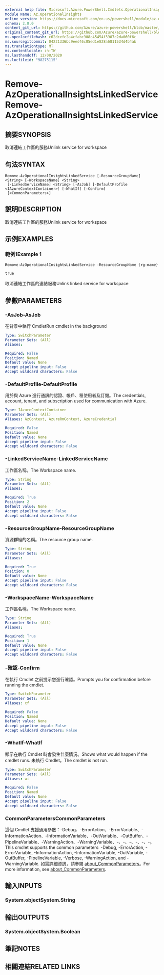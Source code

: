 ```yaml
---
external help file: Microsoft.Azure.PowerShell.Cmdlets.OperationalInsights.dll-Help.xml
Module Name: Az.OperationalInsights
online version: https://docs.microsoft.com/en-us/powershell/module/az.operationalinsights/remove-azoperationalinsightslinkedservice
schema: 2.0.0
content_git_url: https://github.com/Azure/azure-powershell/blob/master/src/OperationalInsights/OperationalInsights/help/Remove-AzOperationalInsightsLinkedService.md
original_content_git_url: https://github.com/Azure/azure-powershell/blob/master/src/OperationalInsights/OperationalInsights/help/Remove-AzOperationalInsightsLinkedService.md
ms.openlocfilehash: c62dcefc2a4cfabc908c45454f3907c2da060f6c
ms.sourcegitcommit: 04221336bc9eed46c05ed1e828a6811534d4b4ab
ms.translationtype: MT
ms.contentlocale: zh-TW
ms.lasthandoff: 12/08/2020
ms.locfileid: "98275115"
---
```

# <span data-ttu-id="aafee-101">Remove-AzOperationalInsightsLinkedService</span><span class="sxs-lookup"><span data-stu-id="aafee-101">Remove-AzOperationalInsightsLinkedService</span></span>

## <span data-ttu-id="aafee-102">摘要</span><span class="sxs-lookup"><span data-stu-id="aafee-102">SYNOPSIS</span></span>
<span data-ttu-id="aafee-103">取消連結工作區的服務</span><span class="sxs-lookup"><span data-stu-id="aafee-103">Unlink service for workspace</span></span>

## <span data-ttu-id="aafee-104">句法</span><span class="sxs-lookup"><span data-stu-id="aafee-104">SYNTAX</span></span>

```
Remove-AzOperationalInsightsLinkedService [-ResourceGroupName] <String> [-WorkspaceName] <String>
 [-LinkedServiceName] <String> [-AsJob] [-DefaultProfile <IAzureContextContainer>] [-WhatIf] [-Confirm]
 [<CommonParameters>]
```

## <span data-ttu-id="aafee-105">說明</span><span class="sxs-lookup"><span data-stu-id="aafee-105">DESCRIPTION</span></span>
<span data-ttu-id="aafee-106">取消連結工作區的服務</span><span class="sxs-lookup"><span data-stu-id="aafee-106">Unlink service for workspace</span></span>

## <span data-ttu-id="aafee-107">示例</span><span class="sxs-lookup"><span data-stu-id="aafee-107">EXAMPLES</span></span>

### <span data-ttu-id="aafee-108">範例1</span><span class="sxs-lookup"><span data-stu-id="aafee-108">Example 1</span></span>
```powershell
Remove-AzOperationalInsightsLinkedService -ResourceGroupName {rg-name} -WorkspaceName {workspace-name} -LinkedServiceName cluster

true
```

<span data-ttu-id="aafee-109">取消連結工作區的連結服務</span><span class="sxs-lookup"><span data-stu-id="aafee-109">Unlink linked service for workspace</span></span>

## <span data-ttu-id="aafee-110">參數</span><span class="sxs-lookup"><span data-stu-id="aafee-110">PARAMETERS</span></span>

### <span data-ttu-id="aafee-111">-AsJob</span><span class="sxs-lookup"><span data-stu-id="aafee-111">-AsJob</span></span>
<span data-ttu-id="aafee-112">在背景中執行 Cmdlet</span><span class="sxs-lookup"><span data-stu-id="aafee-112">Run cmdlet in the background</span></span>

```yaml
Type: SwitchParameter
Parameter Sets: (All)
Aliases:

Required: False
Position: Named
Default value: None
Accept pipeline input: False
Accept wildcard characters: False
```

### <span data-ttu-id="aafee-113">-DefaultProfile</span><span class="sxs-lookup"><span data-stu-id="aafee-113">-DefaultProfile</span></span>
<span data-ttu-id="aafee-114">用於與 Azure 進行通訊的認證、帳戶、租使用者及訂閱。</span><span class="sxs-lookup"><span data-stu-id="aafee-114">The credentials, account, tenant, and subscription used for communication with Azure.</span></span>

```yaml
Type: IAzureContextContainer
Parameter Sets: (All)
Aliases: AzContext, AzureRmContext, AzureCredential

Required: False
Position: Named
Default value: None
Accept pipeline input: False
Accept wildcard characters: False
```

### <span data-ttu-id="aafee-115">-LinkedServiceName</span><span class="sxs-lookup"><span data-stu-id="aafee-115">-LinkedServiceName</span></span>
<span data-ttu-id="aafee-116">工作區名稱。</span><span class="sxs-lookup"><span data-stu-id="aafee-116">The Workspace name.</span></span>

```yaml
Type: String
Parameter Sets: (All)
Aliases:

Required: True
Position: 2
Default value: None
Accept pipeline input: False
Accept wildcard characters: False
```

### <span data-ttu-id="aafee-117">-ResourceGroupName</span><span class="sxs-lookup"><span data-stu-id="aafee-117">-ResourceGroupName</span></span>
<span data-ttu-id="aafee-118">資源群組的名稱。</span><span class="sxs-lookup"><span data-stu-id="aafee-118">The resource group name.</span></span>

```yaml
Type: String
Parameter Sets: (All)
Aliases:

Required: True
Position: 0
Default value: None
Accept pipeline input: False
Accept wildcard characters: False
```

### <span data-ttu-id="aafee-119">-WorkspaceName</span><span class="sxs-lookup"><span data-stu-id="aafee-119">-WorkspaceName</span></span>
<span data-ttu-id="aafee-120">工作區名稱。</span><span class="sxs-lookup"><span data-stu-id="aafee-120">The Workspace name.</span></span>

```yaml
Type: String
Parameter Sets: (All)
Aliases:

Required: True
Position: 1
Default value: None
Accept pipeline input: False
Accept wildcard characters: False
```

### <span data-ttu-id="aafee-121">-確認</span><span class="sxs-lookup"><span data-stu-id="aafee-121">-Confirm</span></span>
<span data-ttu-id="aafee-122">在執行 Cmdlet 之前提示您進行確認。</span><span class="sxs-lookup"><span data-stu-id="aafee-122">Prompts you for confirmation before running the cmdlet.</span></span>

```yaml
Type: SwitchParameter
Parameter Sets: (All)
Aliases: cf

Required: False
Position: Named
Default value: None
Accept pipeline input: False
Accept wildcard characters: False
```

### <span data-ttu-id="aafee-123">-WhatIf</span><span class="sxs-lookup"><span data-stu-id="aafee-123">-WhatIf</span></span>
<span data-ttu-id="aafee-124">顯示在執行 Cmdlet 時會發生什麼情況。</span><span class="sxs-lookup"><span data-stu-id="aafee-124">Shows what would happen if the cmdlet runs.</span></span>
<span data-ttu-id="aafee-125">未執行 Cmdlet。</span><span class="sxs-lookup"><span data-stu-id="aafee-125">The cmdlet is not run.</span></span>

```yaml
Type: SwitchParameter
Parameter Sets: (All)
Aliases: wi

Required: False
Position: Named
Default value: None
Accept pipeline input: False
Accept wildcard characters: False
```

### <span data-ttu-id="aafee-126">CommonParameters</span><span class="sxs-lookup"><span data-stu-id="aafee-126">CommonParameters</span></span>
<span data-ttu-id="aafee-127">這個 Cmdlet 支援通用參數：-Debug、-ErrorAction、-ErrorVariable、-InformationAction、-InformationVariable、-OutVariable、-OutBuffer、-PipelineVariable、-WarningAction、-WarningVariable、-、-、-、-、-、-。</span><span class="sxs-lookup"><span data-stu-id="aafee-127">This cmdlet supports the common parameters: -Debug, -ErrorAction, -ErrorVariable, -InformationAction, -InformationVariable, -OutVariable, -OutBuffer, -PipelineVariable, -Verbose, -WarningAction, and -WarningVariable.</span></span> <span data-ttu-id="aafee-128">如需詳細資訊，請參閱 [about_CommonParameters](http://go.microsoft.com/fwlink/?LinkID=113216)。</span><span class="sxs-lookup"><span data-stu-id="aafee-128">For more information, see [about_CommonParameters](http://go.microsoft.com/fwlink/?LinkID=113216).</span></span>

## <span data-ttu-id="aafee-129">輸入</span><span class="sxs-lookup"><span data-stu-id="aafee-129">INPUTS</span></span>

### <span data-ttu-id="aafee-130">System.object</span><span class="sxs-lookup"><span data-stu-id="aafee-130">System.String</span></span>

## <span data-ttu-id="aafee-131">輸出</span><span class="sxs-lookup"><span data-stu-id="aafee-131">OUTPUTS</span></span>

### <span data-ttu-id="aafee-132">System.object</span><span class="sxs-lookup"><span data-stu-id="aafee-132">System.Boolean</span></span>

## <span data-ttu-id="aafee-133">筆記</span><span class="sxs-lookup"><span data-stu-id="aafee-133">NOTES</span></span>

## <span data-ttu-id="aafee-134">相關連結</span><span class="sxs-lookup"><span data-stu-id="aafee-134">RELATED LINKS</span></span>
